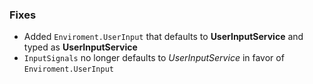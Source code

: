 ### Fixes

-   Added `Enviroment.UserInput` that defaults to **UserInputService** and typed as **UserInputService**
-   `InputSignals` no longer defaults to _UserInputService_ in favor of `Enviroment.UserInput`
